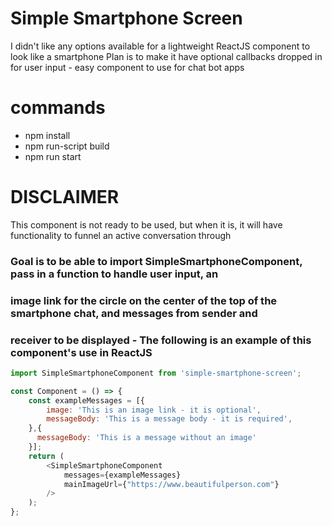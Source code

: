 # Simple Smartphone Screen
I didn't like any options available for a lightweight ReactJS component to look like a smartphone
Plan is to make it have optional callbacks dropped in for user input - easy component to use for chat bot apps

# commands
- npm install
- npm run-script build
- npm run start

# DISCLAIMER
This component is not ready to be used, but when it is, it will have functionality to funnel an active conversation through

### Goal is to be able to import SimpleSmartphoneComponent, pass in a function to handle user input, an
### image link for the circle on the center of the top of the smartphone chat, and messages from sender and
### receiver to be displayed - The following is an example of this component's use in ReactJS
```javascript
import SimpleSmartphoneComponent from 'simple-smartphone-screen';

const Component = () => {
    const exampleMessages = [{
        image: 'This is an image link - it is optional',
        messageBody: 'This is a message body - it is required',
    },{
      messageBody: 'This is a message without an image'	
    }];
    return (
        <SimpleSmartphoneComponent
            messages={exampleMessages}
            mainImageUrl={"https://www.beautifulperson.com"} 
        />
    );
};
```